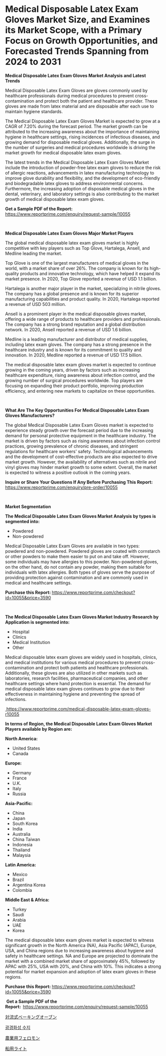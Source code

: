 <p><h1>Medical Disposable Latex Exam Gloves Market Size, and Examines its Market Scope, with a Primary Focus on Growth Opportunities, and Forecasted Trends Spanning from 2024 to 2031</h1></p><p><strong>Medical Disposable Latex Exam Gloves Market Analysis and Latest Trends</strong></p>
<p><p>Medical Disposable Latex Exam Gloves are gloves commonly used by healthcare professionals during medical procedures to prevent cross-contamination and protect both the patient and healthcare provider. These gloves are made from latex material and are disposable after each use to maintain hygiene standards.</p><p>The Medical Disposable Latex Exam Gloves Market is expected to grow at a CAGR of 7.20% during the forecast period. The market growth can be attributed to the increasing awareness about the importance of maintaining hygiene in healthcare settings, rising incidences of infectious diseases, and growing demand for disposable medical gloves. Additionally, the surge in the number of surgeries and medical procedures worldwide is driving the market growth for medical disposable latex exam gloves.</p><p>The latest trends in the Medical Disposable Latex Exam Gloves Market include the introduction of powder-free latex exam gloves to reduce the risk of allergic reactions, advancements in latex manufacturing technology to improve glove durability and flexibility, and the development of eco-friendly and biodegradable latex gloves to address environmental concerns. Furthermore, the increasing adoption of disposable medical gloves in the dental, veterinary, and laboratory settings is also contributing to the market growth of medical disposable latex exam gloves.</p></p>
<p><strong>Get a Sample PDF of the Report:&nbsp;</strong> <a href="https://www.reportprime.com/enquiry/request-sample/10055">https://www.reportprime.com/enquiry/request-sample/10055</a></p>
<p>&nbsp;</p>
<p><strong>Medical Disposable Latex Exam Gloves Major Market Players</strong></p>
<p><p>The global medical disposable latex exam gloves market is highly competitive with key players such as Top Glove, Hartalega, Ansell, and Medline leading the market. </p><p>Top Glove is one of the largest manufacturers of medical gloves in the world, with a market share of over 26%. The company is known for its high-quality products and innovative technology, which have helped it expand its market presence. In 2020, Top Glove reported a revenue of USD 1.1 billion.</p><p>Hartalega is another major player in the market, specializing in nitrile gloves. The company has a global presence and is known for its superior manufacturing capabilities and product quality. In 2020, Hartalega reported a revenue of USD 503 million.</p><p>Ansell is a prominent player in the medical disposable gloves market, offering a wide range of products to healthcare providers and professionals. The company has a strong brand reputation and a global distribution network. In 2020, Ansell reported a revenue of USD 1.6 billion.</p><p>Medline is a leading manufacturer and distributor of medical supplies, including latex exam gloves. The company has a strong presence in the healthcare industry and is known for its commitment to quality and innovation. In 2020, Medline reported a revenue of USD 17.5 billion.</p><p>The medical disposable latex exam gloves market is expected to continue growing in the coming years, driven by factors such as increasing healthcare expenditure, rising awareness about infection control, and the growing number of surgical procedures worldwide. Top players are focusing on expanding their product portfolio, improving production efficiency, and entering new markets to capitalize on these opportunities.</p></p>
<p>&nbsp;</p>
<p><strong>What Are The Key Opportunities For Medical Disposable Latex Exam Gloves Manufacturers?</strong></p>
<p><p>The global Medical Disposable Latex Exam Gloves market is expected to experience steady growth over the forecast period due to the increasing demand for personal protective equipment in the healthcare industry. The market is driven by factors such as rising awareness about infection control practices, growing prevalence of chronic diseases, and stringent regulations for healthcare workers' safety. Technological advancements and the development of cost-effective products are also expected to drive market growth. However, the availability of alternatives such as nitrile and vinyl gloves may hinder market growth to some extent. Overall, the market is expected to witness a positive outlook in the coming years.</p></p>
<p><strong>Inquire or Share Your Questions If Any Before Purchasing This Report:</strong> <a href="https://www.reportprime.com/enquiry/pre-order/10055">https://www.reportprime.com/enquiry/pre-order/10055</a></p>
<p>&nbsp;</p>
<p><strong>Market Segmentation</strong></p>
<p><strong>The Medical Disposable Latex Exam Gloves Market Analysis by types is segmented into:</strong></p>
<p><ul><li>Powdered</li><li>Non-powdered</li></ul></p>
<p><p>Medical Disposable Latex Exam Gloves are available in two types: powdered and non-powdered. Powdered gloves are coated with cornstarch or other powders to make them easier to put on and take off. However, some individuals may have allergies to this powder. Non-powdered gloves, on the other hand, do not contain any powder, making them suitable for individuals with latex allergies. Both types of gloves serve the purpose of providing protection against contamination and are commonly used in medical and healthcare settings.</p></p>
<p><strong>Purchase this Report:&nbsp;</strong><a href="https://www.reportprime.com/checkout?id=10055&price=3590">https://www.reportprime.com/checkout?id=10055&price=3590</a></p>
<p>&nbsp;</p>
<p><strong>The Medical Disposable Latex Exam Gloves Market Industry Research by Application is segmented into:</strong></p>
<p><ul><li>Hospital</li><li>Clinics</li><li>Medical Institution</li><li>Other</li></ul></p>
<p><p>Medical disposable latex exam gloves are widely used in hospitals, clinics, and medical institutions for various medical procedures to prevent cross-contamination and protect both patients and healthcare professionals. Additionally, these gloves are also utilized in other markets such as laboratories, research facilities, pharmaceutical companies, and other healthcare settings where hand protection is essential. The demand for medical disposable latex exam gloves continues to grow due to their effectiveness in maintaining hygiene and preventing the spread of infections.</p></p>
<p><a href="https://www.reportprime.com/medical-disposable-latex-exam-gloves-r10055">&nbsp;https://www.reportprime.com/medical-disposable-latex-exam-gloves-r10055</a></p>
<p><strong>In terms of Region, the Medical Disposable Latex Exam Gloves Market Players available by Region are:</strong></p>
<p>
    <p> <strong> North America: </strong>
        <ul>
            <li>United States</li>
            <li>Canada</li>
        </ul>
        </p> 
    <p> <strong> Europe: </strong>
        <ul>
            <li>Germany</li>
            <li>France</li>
            <li>U.K.</li>
            <li>Italy</li>
            <li>Russia</li>
        </ul>
        </p> 
    <p> <strong> Asia-Pacific: </strong>
        <ul>
            <li>China</li>
            <li>Japan</li>
            <li>South Korea</li>
            <li>India</li>
            <li>Australia</li>
            <li>China Taiwan</li>
            <li>Indonesia</li>
            <li>Thailand</li>
            <li>Malaysia</li>
        </ul>
        </p> 
    <p> <strong> Latin America: </strong>
        <ul>
            <li>Mexico</li>
            <li>Brazil</li>
            <li>Argentina Korea</li>
            <li>Colombia</li>
        </ul>
        </p> 
    <p> <strong> Middle East & Africa: </strong>
        <ul>
            <li>Turkey</li>
            <li>Saudi</li>
            <li>Arabia</li>
            <li>UAE</li>
            <li>Korea</li>
        </ul>
    </p>
    </p>
<p><p>The medical disposable latex exam gloves market is expected to witness significant growth in the North America (NA), Asia Pacific (APAC), Europe, USA, and China regions due to increasing awareness about hygiene and safety in healthcare settings. NA and Europe are projected to dominate the market with a combined market share of approximately 45%, followed by APAC with 25%, USA with 20%, and China with 10%. This indicates a strong potential for market expansion and adoption of latex exam gloves in these regions.</p></p>
<p><strong>Purchase this Report: </strong><a href="https://www.reportprime.com/checkout?id=10055&price=3590">https://www.reportprime.com/checkout?id=10055&price=3590</a></p>
<p>&nbsp;<strong>Get a Sample PDF of the Report:&nbsp;&nbsp;</strong><a href="https://www.reportprime.com/enquiry/request-sample/10055">https://www.reportprime.com/enquiry/request-sample/10055</a></p>
<p><strong></strong></p>
<p><p><a href="https://medium.com/@anabelavenport7854/%E3%82%B3%E3%83%B3%E3%83%99%E3%82%AF%E3%82%B7%E3%83%A7%E3%83%B3%E3%83%99%E3%82%A4%E3%82%AD%E3%83%B3%E3%82%B0%E3%82%AA%E3%83%BC%E3%83%96%E3%83%B3%E5%B8%82%E5%A0%B4%E3%81%AE%E5%88%86%E6%9E%90-2024%E5%B9%B4%E3%81%8B%E3%82%892031%E5%B9%B4%E3%81%BE%E3%81%A7%E3%81%AE%E3%82%B0%E3%83%AD%E3%83%BC%E3%83%90%E3%83%AB%E7%94%A3%E6%A5%AD%E3%81%AE%E8%A6%8B%E9%80%9A%E3%81%97-1cff105905a1">対流式ベーキングオーブン</a></p><p><a href="https://medium.com/@johnjames655/%EA%B4%91%EA%B2%BD%ED%99%94-%EC%88%98%EC%A7%80-%EC%8B%9C%EC%9E%A5-%EC%8B%9C%EC%9E%A5-%EC%A0%90%EC%9C%A0%EC%9C%A8-%EC%8B%9C%EC%9E%A5-%EB%8F%99%ED%96%A5-%EB%B0%8F-%EB%AF%B8%EB%9E%98-%EC%84%B1%EC%9E%A5-%ED%83%90%EC%83%89-ce099d1a1b44">광경화성 수지</a></p><p><a href="https://github.com/FredaJerde/Market-Research-Report-List-1/blob/main/788188879165.md">農業用フェロモン</a></p><p><a href="https://medium.com/@raymanta28/%E8%88%B9%E8%88%B6%E7%81%AF%E5%B8%82%E5%A0%B4%E8%AA%BF%E6%9F%BB%E3%83%AC%E3%83%9D%E3%83%BC%E3%83%88-%E3%81%9D%E3%81%AE%E6%AD%B4%E5%8F%B2%E3%81%8A%E3%82%88%E3%81%B3%E4%BA%88%E6%B8%AC2024%E5%B9%B4%E3%81%8B%E3%82%892031%E5%B9%B4-dc8e968e9736">船用ライト</a></p></p>